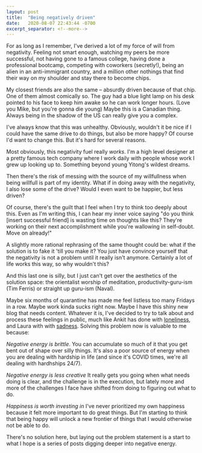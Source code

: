 ```yaml
---
layout: post
title:  "Being negatively driven"
date:   2020-08-07 22:43:44 -0700
excerpt_separator: <!--more-->
---
```

For as long as I remember, I've derived a lot of my force of will from negativity. Feeling not smart enough, watching my peers be more successful, not having gone to a famous college<!--more-->, having done a professional bootcamp, competing with coworkers (secretly!), being an alien in an anti-immigrant country, and a million other nothings that find their way on my shoulder and stay there to become chips.

My closest friends are also the same – absurdly driven because of that chip. One of them almost comically so. The guy had a blue light lamp on his desk pointed to his face to keep him awake so he can work longer hours. (Love you Mike, but you're gonna die young) Maybe this is a Canadian thing. Always being in the shadow of the US can really give you a complex.

I've always know that this was unhealthy. Obviously, wouldn't it be nice if I could have the same drive to do things, but also be more happy? Of course I'd want to change this. But it's hard for several reasons.

Most obviously, this negativity fuel really *works*. I'm a high level designer at a pretty famous tech company where I work daily with people whose work I grew up looking up to. Something beyond young Yitong's wildest dreams.

Then there's the risk of messing with the source of my willfullness when being willfull is part of my identity. What if in doing away with the negativity, I also lose some of the drive? Would I even want to be happier, but less driven?

Of course, there's the guilt that I feel when I try to think too deeply about this. Even as I'm writing this, I can hear my inner voice saying "do you think [insert successful friend] is wasting time on thoughts like this? They're working on their next accomplishment while you're wallowing in self-doubt. Move on already!"

A slightly more rational rephrasing of the same thought could be: what if the solution is to fake it 'till you make it? You just have convince yourself that the negativity is not a problem until it really isn't anymore. Certainly a lot of life works this way, so why wouldn't this?

And this last one is silly, but I just can't get over the aesthetics of the solution space: the orientalist worship of meditation, productivity-guru-ism (Tim Ferris) or straight up guru-ism (Naval).

Maybe six months of quarantine has made me feel listless too many Fridays in a row. Maybe work kinda sucks right now. Maybe I have this shiny new blog that needs content. Whatever it is, I've decided to try to talk about and process these feelings in public, much like Ankit has done with [loneliness][alone], and Laura with with [sadness][sad]. Solving this problem now is valuable to me because:

*Negative energy is brittle*. You can accumulate so much of it that you get bent out of shape over silly things. It's also a poor source of energy when you are dealing with hardship in life (and since it's COVID times, we're all dealing with hardhships 24/7).

*Negative energy is less creative* It really gets you going when what needs doing is clear, and the challenge is in the execution, but lately more and more of the challenges I face have shifted from doing to figuring out what to do.

*Happiness is worth investing in* I've never prioritized my own happiness because it felt more important to do great things. But I'm starting to think that being happy will unlock a new frontier of things that I would otherwise not be able to do.

There's no solution here, but laying out the problem statement is a start to what I hope is a series of posts digging deeper into negative energy.


[alone]:https://www.ankit.fyi/being-alone
[sad]:https://ldeming.posthaven.com/how-not-to-be-sad
